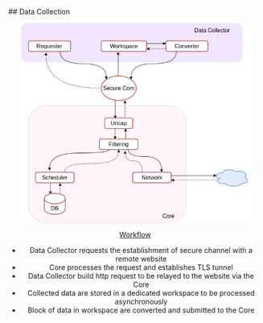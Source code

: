 ## Data Collection

<div style="text-align: center">
<img src="dc_workflow.png" width="90%" height="90%" align="center" />
<div/>

<u>Workflow</u>
- Data Collector requests the establishment of secure channel with a remote website
- Core processes the request and establishes TLS tunnel
- Data Collector build http request to be relayed to the website via the Core
- Collected data are stored in a dedicated workspace to be processed asynchronously
- Block of data in workspace are converted and submitted to the Core
